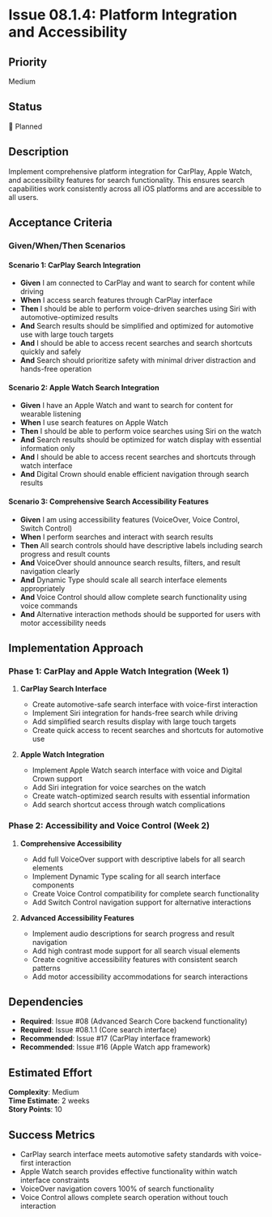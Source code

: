# Issue 08.1.4: Platform Integration and Accessibility

## Priority
Medium

## Status
🔄 Planned

## Description
Implement comprehensive platform integration for CarPlay, Apple Watch, and accessibility features for search functionality. This ensures search capabilities work consistently across all iOS platforms and are accessible to all users.

## Acceptance Criteria

### Given/When/Then Scenarios

#### Scenario 1: CarPlay Search Integration
- **Given** I am connected to CarPlay and want to search for content while driving
- **When** I access search features through CarPlay interface
- **Then** I should be able to perform voice-driven searches using Siri with automotive-optimized results
- **And** Search results should be simplified and optimized for automotive use with large touch targets
- **And** I should be able to access recent searches and search shortcuts quickly and safely
- **And** Search should prioritize safety with minimal driver distraction and hands-free operation

#### Scenario 2: Apple Watch Search Integration
- **Given** I have an Apple Watch and want to search for content for wearable listening
- **When** I use search features on Apple Watch
- **Then** I should be able to perform voice searches using Siri on the watch
- **And** Search results should be optimized for watch display with essential information only
- **And** I should be able to access recent searches and shortcuts through watch interface
- **And** Digital Crown should enable efficient navigation through search results

#### Scenario 3: Comprehensive Search Accessibility Features
- **Given** I am using accessibility features (VoiceOver, Voice Control, Switch Control)
- **When** I perform searches and interact with search results
- **Then** All search controls should have descriptive labels including search progress and result counts
- **And** VoiceOver should announce search results, filters, and result navigation clearly
- **And** Dynamic Type should scale all search interface elements appropriately
- **And** Voice Control should allow complete search functionality using voice commands
- **And** Alternative interaction methods should be supported for users with motor accessibility needs

## Implementation Approach

### Phase 1: CarPlay and Apple Watch Integration (Week 1)
1. **CarPlay Search Interface**
   - Create automotive-safe search interface with voice-first interaction
   - Implement Siri integration for hands-free search while driving
   - Add simplified search results display with large touch targets
   - Create quick access to recent searches and shortcuts for automotive use

2. **Apple Watch Integration**
   - Implement Apple Watch search interface with voice and Digital Crown support
   - Add Siri integration for voice searches on the watch
   - Create watch-optimized search results with essential information
   - Add search shortcut access through watch complications

### Phase 2: Accessibility and Voice Control (Week 2)
1. **Comprehensive Accessibility**
   - Add full VoiceOver support with descriptive labels for all search elements
   - Implement Dynamic Type scaling for all search interface components
   - Create Voice Control compatibility for complete search functionality
   - Add Switch Control navigation support for alternative interactions

2. **Advanced Accessibility Features**
   - Implement audio descriptions for search progress and result navigation
   - Add high contrast mode support for all search visual elements
   - Create cognitive accessibility features with consistent search patterns
   - Add motor accessibility accommodations for search interactions

## Dependencies
- **Required**: Issue #08 (Advanced Search Core backend functionality)
- **Required**: Issue #08.1.1 (Core search interface)
- **Recommended**: Issue #17 (CarPlay interface framework)
- **Recommended**: Issue #16 (Apple Watch app framework)

## Estimated Effort
**Complexity**: Medium  
**Time Estimate**: 2 weeks  
**Story Points**: 10

## Success Metrics
- CarPlay search interface meets automotive safety standards with voice-first interaction
- Apple Watch search provides effective functionality within watch interface constraints
- VoiceOver navigation covers 100% of search functionality
- Voice Control allows complete search operation without touch interaction
